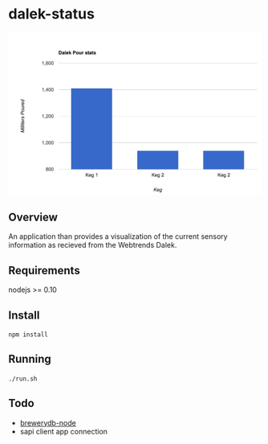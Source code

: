 dalek-status
==========

![initial](initial.png)

Overview
--------

An application than provides a visualization of the current sensory information as recieved from the Webtrends Dalek.


Requirements
------------

nodejs >= 0.10


Install
-------

```
npm install
```

Running
-------
```
./run.sh
```

Todo
-----

* [brewerydb-node](https://github.com/ronandi/brewerydb-node)
* sapi client app connection

